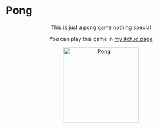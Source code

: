 # Pong

<p align="center">
This is just a pong game nothing special
<p align="center">
 You can play this game in <a href="https://aeterponis.itch.io/pong">my itch.io page</a>
 
 <p align="center">
  <img width="200" src="https://img.itch.zone/aW1hZ2UvMTQ1Nzc0Mi84NTEwODcwLnBuZw==/original/pXz5IE.png" alt="Pong">
</p>
